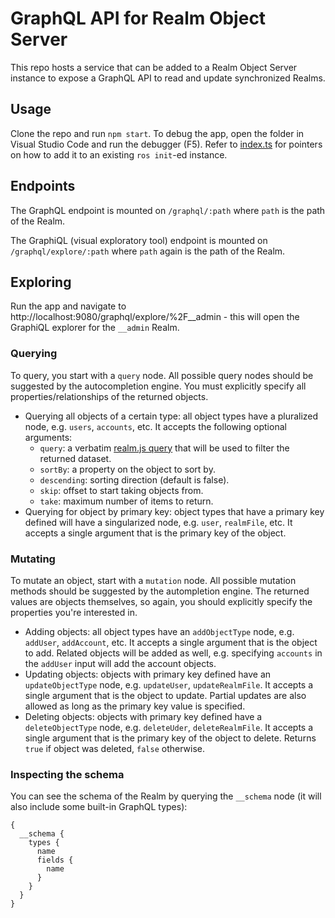 # GraphQL API for Realm Object Server

This repo hosts a service that can be added to a Realm Object Server instance to expose a GraphQL API to read and update synchronized Realms.

## Usage

Clone the repo and run `npm start`. To debug the app, open the folder in Visual Studio Code and run the debugger (F5). Refer to [index.ts](https://github.com/realm/realm-object-server-graphql/blob/master/src/index.ts) for pointers on how to add it to an existing `ros init`-ed instance.

## Endpoints

The GraphQL endpoint is mounted on `/graphql/:path` where `path` is the path of the Realm.

The GraphiQL (visual exploratory tool) endpoint is mounted on `/graphql/explore/:path` where `path` again is the path of the Realm.

## Exploring

Run the app and navigate to http://localhost:9080/graphql/explore/%2F__admin - this will open the GraphiQL explorer for the `__admin` Realm.

### Querying

To query, you start with a `query` node. All possible query nodes should be suggested by the autocompletion engine. You must explicitly specify all properties/relationships of the returned objects.

- Querying all objects of a certain type: all object types have a pluralized node, e.g. `users`, `accounts`, etc. It accepts the following optional arguments:
  - `query`: a verbatim [realm.js query](https://realm.io/docs/javascript/latest/#filtering) that will be used to filter the returned dataset.
  - `sortBy`: a property on the object to sort by.
  - `descending`: sorting direction (default is false).
  - `skip`: offset to start taking objects from.
  - `take`: maximum number of items to return.
- Querying for object by primary key: object types that have a primary key defined will have a singularized node, e.g. `user`, `realmFile`, etc. It accepts a single argument that is the primary key of the object.

### Mutating

To mutate an object, start with a `mutation` node. All possible mutation methods should be suggested by the autompletion engine. The returned values are objects themselves, so again, you should explicitly specify the properties you're interested in.

- Adding objects: all object types have an `addObjectType` node, e.g. `addUser`, `addAccount`, etc. It accepts a single argument that is the object to add. Related objects will be added as well, e.g. specifying `accounts` in the `addUser` input will add the account objects.
- Updating objects: objects with primary key defined have an `updateObjectType` node, e.g. `updateUser`, `updateRealmFile`. It accepts a single argument that is the object to update. Partial updates are also allowed as long as the primary key value is specified.
- Deleting objects: objects with primary key defined have a `deleteObjectType` node, e.g. `deleteUder`, `deleteRealmFile`. It accepts a single argument that is the primary key of the object to delete. Returns `true` if object was deleted, `false` otherwise.

### Inspecting the schema

You can see the schema of the Realm by querying the `__schema` node (it will also include some built-in GraphQL types):

```
{
  __schema {
    types {
      name
      fields {
        name
      }
    }
  }
}
```
